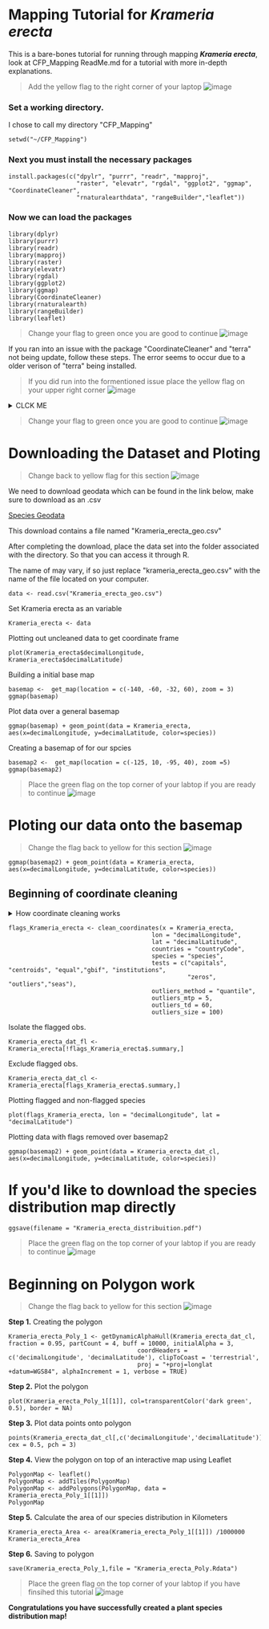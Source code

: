 # Mapping Tutorial for **_Krameria erecta_**
This is a bare-bones tutorial for running through mapping **_Krameria erecta_**, look at CFP_Mapping ReadMe.md for a tutorial with more in-depth explanations.

> Add the yellow flag to the right corner of your laptop ![image](https://user-images.githubusercontent.com/99222277/154882335-f33380f0-1527-4047-b2b1-972577050e7b.png)

### Set a working directory.
I chose to call my directory "CFP_Mapping"
```
setwd("~/CFP_Mapping")
```
### Next you must install the necessary packages
```
install.packages(c("dpylr", "purrr", "readr", "mapproj", 
                   "raster", "elevatr", "rgdal", "ggplot2", "ggmap", "CoordinateCleaner", 
                   "rnaturalearthdata", "rangeBuilder","leaflet"))
```
### Now we can load the packages
```
library(dplyr)
library(purrr)
library(readr)  
library(mapproj)
library(raster)
library(elevatr)
library(rgdal)
library(ggplot2)
library(ggmap)
library(CoordinateCleaner)
library(rnaturalearth)
library(rangeBuilder)
library(leaflet)
```
> Change your flag to green once you are good to continue ![image](https://user-images.githubusercontent.com/99222277/154882595-b2448b1c-473f-4e83-9d72-1d401ebcb5e6.png)

If you ran into an issue with the package "CoordinateCleaner" and "terra" not being update, follow these steps.
The error seems to occur due to a older verison of "terra" being installed.
>If you did run into the formentioned issue place the yellow flag on your upper right corner ![image](https://user-images.githubusercontent.com/99222277/155015751-fbcdd26b-d7e2-470d-a801-1e553123c8fc.png)



<details><summary> CLCK ME </summary>
  <p>
    
**Step 1.** Download and instal [RTools](https://cran.r-project.org/bin/windows/Rtools/rtools40.html)

**Step 2.** Go to documents and create a txt. file named " .Renviron ".

**Step 3.** Save the file to your documents.

**Step 4.** Restart R 


![Rest_R](https://user-images.githubusercontent.com/99222277/153778610-77351921-c65c-48a7-bbe5-70b3447fb129.png)


**Step 5.** Run the following lines in order and one at a time. This may take several minutes.
```
write('PATH="${RTOOLS40_HOME}\\usr\\bin;${PATH}"', file = "~/.Renviron", append = TRUE)
```
```
Sys.which("make")
```
```
install.packages("terra", type = "source")
```
This should have updated your "terra" packages, which we can check by loading the packages
```
library(CoordinateCleaner)
```
The package should be updated and no error message should appear
    
  </p>
  </details>
  
> Change your flag to green once you are good to continue ![image](https://user-images.githubusercontent.com/99222277/155015835-3816eda1-6959-4b81-abe1-1816a605dd8c.png)


# Downloading the Dataset and Ploting 

>Change back to yellow flag for this section ![image](https://user-images.githubusercontent.com/99222277/154882335-f33380f0-1527-4047-b2b1-972577050e7b.png)

We need to download geodata which can be found in the link below, make sure to download as an .csv

[Species Geodata](https://docs.google.com/spreadsheets/d/1LH-fztyhcwczeVnYP1qa8u-EE7QSFu6j1PMySidJX_s/edit#gid=1152201126)

This download contains a file named "Krameria_erecta_geo.csv"

After completing the download, place the data set into the folder associated with the directory. So that you can access it through R.

The name of may vary, if so just replace "krameria_erecta_geo.csv" with the name of the file located on your computer.
```
data <- read.csv("Krameria_erecta_geo.csv") 
```

Set Krameria erecta as an variable
```
Krameria_erecta <- data
```
Plotting out uncleaned data to get coordinate frame
```
plot(Krameria_erecta$decimalLongitude, Krameria_erecta$decimalLatitude)
```

Building a initial base map 
```
basemap <-  get_map(location = c(-140, -60, -32, 60), zoom = 3)
ggmap(basemap)
```
Plot data over a general basemap
```
ggmap(basemap) + geom_point(data = Krameria_erecta, aes(x=decimalLongitude, y=decimalLatitude, color=species))
```

Creating a basemap of for our spcies
```
basemap2 <-  get_map(location = c(-125, 10, -95, 40), zoom =5)
ggmap(basemap2)

```
 > Place the green flag on the top corner of your labtop if you are ready to continue ![image](https://user-images.githubusercontent.com/99222277/154882595-b2448b1c-473f-4e83-9d72-1d401ebcb5e6.png)
# Ploting our data onto the basemap
> Change the flag back to yellow for this section ![image](https://user-images.githubusercontent.com/99222277/154882335-f33380f0-1527-4047-b2b1-972577050e7b.png)
```
ggmap(basemap2) + geom_point(data = Krameria_erecta, aes(x=decimalLongitude, y=decimalLatitude, color=species))
```

## Beginning of coordinate cleaning
<details><summary> How coordinate cleaning works </summary>
  <p>
    outliers_mtp, seems to determine how far a data point can be away from the majority of the data set and still count as being "in range"
    For instance and "mtp" value of 5 means that a point with 5 kilometers will still be considered apart of the distubtion.
    When we lower the value of "mtp" we lower what coordinate cleaner will consider within range.
    
    
   ![MTP_Guide](https://user-images.githubusercontent.com/99222277/155865824-0b2b5ffe-8b84-4b52-a7c2-cd247696cc70.png)

    
  </p>  
  </details>

```
flags_Krameria_erecta <- clean_coordinates(x = Krameria_erecta, 
                                        lon = "decimalLongitude", 
                                        lat = "decimalLatitude",
                                        countries = "countryCode",
                                        species = "species",
                                        tests = c("capitals", "centroids", "equal","gbif", "institutions",
                                                  "zeros", "outliers","seas"),
                                        outliers_method = "quantile",
                                        outliers_mtp = 5,
                                        outliers_td = 60,
                                        outliers_size = 100)
 ```
Isolate the flagged obs.
```
Krameria_erecta_dat_fl <- Krameria_erecta[!flags_Krameria_erecta$.summary,]
```
Exclude flagged obs.
```
Krameria_erecta_dat_cl <- Krameria_erecta[flags_Krameria_erecta$.summary,]
```
Plotting flagged and non-flagged species
```
plot(flags_Krameria_erecta, lon = "decimalLongitude", lat = "decimalLatitude")
```
Plotting data with flags removed over basemap2
```
ggmap(basemap2) + geom_point(data = Krameria_erecta_dat_cl, aes(x=decimalLongitude, y=decimalLatitude, color=species))
```
# If you'd like to download the species distribution map directly
```
ggsave(filename = "Krameria_erecta_distribuition.pdf")
```
> Place the green flag on the top corner of your labtop if you are ready to continue ![image](https://user-images.githubusercontent.com/99222277/154882595-b2448b1c-473f-4e83-9d72-1d401ebcb5e6.png)

# Beginning on Polygon work 
> Change the flag back to yellow for this section ![image](https://user-images.githubusercontent.com/99222277/154882335-f33380f0-1527-4047-b2b1-972577050e7b.png)


**Step 1.** Creating the polygon
```
Krameria_erecta_Poly_1 <- getDynamicAlphaHull(Krameria_erecta_dat_cl, fraction = 0.95, partCount = 4, buff = 10000, initialAlpha = 3,
                                    coordHeaders = c('decimalLongitude', 'decimalLatitude'), clipToCoast = 'terrestrial',
                                    proj = "+proj=longlat +datum=WGS84", alphaIncrement = 1, verbose = TRUE)
```
**Step 2.** Plot the polygon  
```
plot(Krameria_erecta_Poly_1[[1]], col=transparentColor('dark green', 0.5), border = NA) 
```
**Step 3.** Plot data points onto polygon
```
points(Krameria_erecta_dat_cl[,c('decimalLongitude','decimalLatitude')], cex = 0.5, pch = 3)
```
**Step 4.** View the polygon on top of an interactive map using Leaflet
```
PolygonMap <- leaflet()
PolygonMap <- addTiles(PolygonMap)
PolygonMap <- addPolygons(PolygonMap, data = Krameria_erecta_Poly_1[[1]])
PolygonMap
```

**Step 5.** Calculate the area of our species distribution in Kilometers
```
Krameria_erecta_Area <- area(Krameria_erecta_Poly_1[[1]]) /1000000
Krameria_erecta_Area
```
**Step 6.** Saving to polygon

```
save(Krameria_erecta_Poly_1,file = "Krameria_erecta_Poly.Rdata")
```
> Place the green flag on the top corner of your labtop if you have finsihed this tutorial ![image](https://user-images.githubusercontent.com/99222277/154882595-b2448b1c-473f-4e83-9d72-1d401ebcb5e6.png)

**Congratulations you have successfully created a plant species distribution map!**
